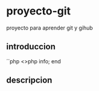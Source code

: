 # proyecto-git
proyecto para aprender git y gihub

## introduccion
´´php
<>php info;
end
## descripcion
